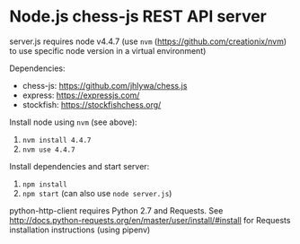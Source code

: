 # Node.js chess-js REST API server

server.js requires node v4.4.7 (use `nvm` (https://github.com/creationix/nvm) to use specific node version in a virtual environment)

Dependencies:

* chess-js: https://github.com/jhlywa/chess.js
* express: https://expressjs.com/
* stockfish: https://stockfishchess.org/

Install node using `nvm` (see above):

1. `nvm install 4.4.7`
2. `nvm use 4.4.7`

Install dependencies and start server:

1. `npm install`
2. `npm start` (can also use `node server.js`)

python-http-client requires Python 2.7 and Requests. See http://docs.python-requests.org/en/master/user/install/#install for Requests installation instructions (using pipenv)
